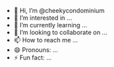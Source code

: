 - 👋 Hi, I’m @cheekycondominium
- 👀 I’m interested in ...
- 🌱 I’m currently learning ...
- 💞️ I’m looking to collaborate on ...
- 📫 How to reach me ...
- 😄 Pronouns: ...
- ⚡ Fun fact: ...

<!---
cheekycondominium/cheekycondominium is a ✨ special ✨ repository because its `README.md` (this file) appears on your GitHub profile.
You can click the Preview link to take a look at your changes.
--->
